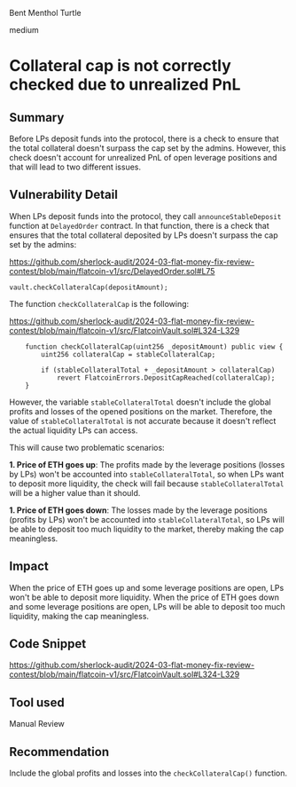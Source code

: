 Bent Menthol Turtle

medium

# Collateral cap is not correctly checked due to unrealized PnL

## Summary

Before LPs deposit funds into the protocol, there is a check to ensure that the total collateral doesn't surpass the cap set by the admins. However, this check doesn't account for unrealized PnL of open leverage positions and that will lead to two different issues. 

## Vulnerability Detail

When LPs deposit funds into the protocol, they call `announceStableDeposit` function at `DelayedOrder` contract. In that function, there is a check that ensures that the total collateral deposited by LPs doesn't surpass the cap set by the admins:

https://github.com/sherlock-audit/2024-03-flat-money-fix-review-contest/blob/main/flatcoin-v1/src/DelayedOrder.sol#L75
```solidity
vault.checkCollateralCap(depositAmount);
```

The function `checkCollateralCap` is the following:

https://github.com/sherlock-audit/2024-03-flat-money-fix-review-contest/blob/main/flatcoin-v1/src/FlatcoinVault.sol#L324-L329
```solidity
    function checkCollateralCap(uint256 _depositAmount) public view {
        uint256 collateralCap = stableCollateralCap;

        if (stableCollateralTotal + _depositAmount > collateralCap)
            revert FlatcoinErrors.DepositCapReached(collateralCap);
    }
```

However, the variable `stableCollateralTotal` doesn't include the global profits and losses of the opened positions on the market. Therefore, the value of `stableCollateralTotal` is not accurate because it doesn't reflect the actual liquidity LPs can access. 

This will cause two problematic scenarios:

**1. Price of ETH goes up**: The profits made by the leverage positions (losses by LPs) won't be accounted into `stableCollateralTotal`, so when LPs want to deposit more liquidity, the check will fail because `stableCollateralTotal` will be a higher value than it should. 

**1. Price of ETH goes down**: The losses made by the leverage positions (profits by LPs) won't be accounted into `stableCollateralTotal`, so LPs will be able to deposit too much liquidity to the market, thereby making the cap meaningless. 

## Impact

When the price of ETH goes up and some leverage positions are open, LPs won't be able to deposit more liquidity. 
When the price of ETH goes down and some leverage positions are open, LPs will be able to deposit too much liquidity, making the cap meaningless. 

## Code Snippet

https://github.com/sherlock-audit/2024-03-flat-money-fix-review-contest/blob/main/flatcoin-v1/src/FlatcoinVault.sol#L324-L329

## Tool used

Manual Review

## Recommendation

Include the global profits and losses into the `checkCollateralCap()` function.
